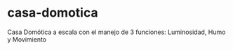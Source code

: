 # casa-domotica
Casa Domótica a escala con el manejo de 3 funciones: Luminosidad, Humo y Movimiento
